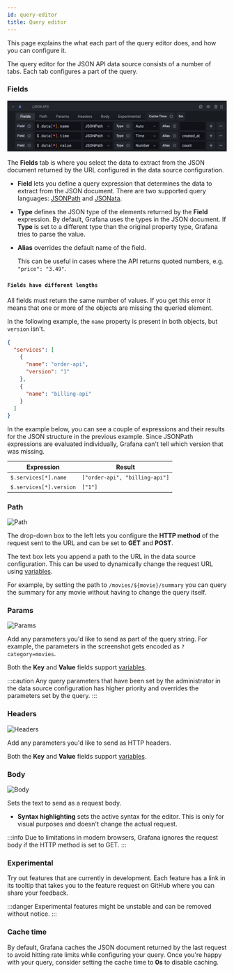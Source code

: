 ```yaml
---
id: query-editor
title: Query editor
---
```


This page explains the what each part of the query editor does, and how you can configure it.

The query editor for the JSON API data source consists of a number of tabs. Each tab configures a part of the query.

### Fields

![Fields](../static/img/editor-fields.png)

The **Fields** tab is where you select the data to extract from the JSON document returned by the URL configured in the data source configuration.

- **Field** lets you define a query expression that determines the data to extract from the JSON document. There are two supported query languages: [JSONPath](./jsonpath.md) and [JSONata](./jsonata.md).
- **Type** defines the JSON type of the elements returned by the **Field** expression. By default, Grafana uses the types in the JSON document. If **Type** is set to a different type than the original property type, Grafana tries to parse the value.
- **Alias** overrides the default name of the field.

  This can be useful in cases where the API returns quoted numbers, e.g. `"price": "3.49"`.

#### `Fields have different lengths`

All fields must return the same number of values. If you get this error it means that one or more of the objects are missing the queried element.

In the following example, the `name` property is present in both objects, but `version` isn't.

```json
{
  "services": [
    {
      "name": "order-api",
      "version": "1"
    },
    {
      "name": "billing-api"
    }
  ]
}
```

In the example below, you can see a couple of expressions and their results for the JSON structure in the previous example. Since JSONPath expressions are evaluated individually, Grafana can't tell which version that was missing.

| Expression              | Result                         |
| ----------------------- | ------------------------------ |
| `$.services[*].name`    | `["order-api", "billing-api"]` |
| `$.services[*].version` | `["1"]`                        |

### Path

![Path](../static/img/editor-path.png)

The drop-down box to the left lets you configure the **HTTP method** of the request sent to the URL and can be set to **GET** and **POST**.

The text box lets you append a path to the URL in the data source configuration. This can be used to dynamically change the request URL using [variables](https://grafana.com/docs/grafana/latest/variables/).

For example, by setting the path to `/movies/${movie}/summary` you can query the summary for any movie without having to change the query itself.

### Params

![Params](../static/img/editor-params.png)

Add any parameters you'd like to send as part of the query string. For example, the parameters in the screenshot gets encoded as `?category=movies`.

Both the **Key** and **Value** fields support [variables](https://grafana.com/docs/grafana/latest/variables/).

:::caution
Any query parameters that have been set by the administrator in the data source configuration has higher priority and overrides the parameters set by the query.
:::

### Headers

![Headers](../static/img/editor-headers.png)

Add any parameters you'd like to send as HTTP headers.

Both the **Key** and **Value** fields support [variables](https://grafana.com/docs/grafana/latest/variables/).

### Body

![Body](../static/img/editor-body.png)

Sets the text to send as a request body.

- **Syntax highlighting** sets the active syntax for the editor. This is only for visual purposes and doesn't change the actual request.

:::info
Due to limitations in modern browsers, Grafana ignores the request body if the HTTP method is set to GET.
:::

### Experimental

Try out features that are currently in development. Each feature has a link in its tooltip that takes you to the feature request on GitHub where you can share your feedback.

:::danger
Experimental features might be unstable and can be removed without notice.
:::

### Cache time

By default, Grafana caches the JSON document returned by the last request to avoid hitting rate limits while configuring your query. Once you're happy with your query, consider setting the cache time to **0s** to disable caching.
